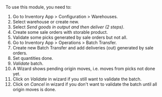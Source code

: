 To use this module, you need to:

1. Go to Inventory App > Configuration > Warehouses.
1. Select warehouse or create new.
1. Select *Send goods in output and then deliver (2 steps)*.
1. Create some sale orders with storable product.
1. Validate some picks generated by sale orders but not all.
1. Go to Inventory App > Operations > Batch Transfer.
1. Create new Batch Transfer and add deliveries (out) generated by sale orders.
1. Set quantities done.
1. *Validate* batch.
1. A Wizard shows pending origin moves, i.e. moves from picks not done yet.
1. Click on *Validate* in wizard if you still want to validate the batch.
1. Click on *Cancel* in wizard if you don't want to validate the batch until all origin moves is done.
